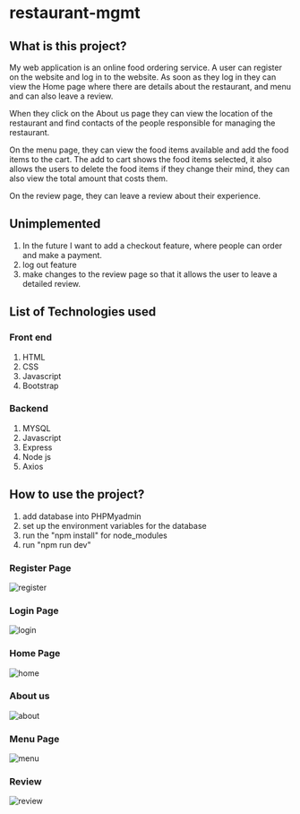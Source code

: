 # restaurant-mgmt

## What is this project?

My web application is an online food ordering service. A user can register on the website and log in to the website.
As soon as they log in they can view the Home page where there are details about the restaurant, and menu and can also leave a review.

When they click on the About us page they can view the location of the restaurant and find contacts of the people responsible for managing the restaurant.

On the menu page, they can view the food items available and add the food items to the cart. The add to cart shows the food items selected, it also allows the users to delete the food items if they change their mind, they can also view the total amount that costs them.

On the review page, they can leave a review about their experience.

## Unimplemented

1. In the future I want to add a checkout feature, where people can order and make a payment.
2. log out feature 
3. make changes to the review page so that it allows the user to leave a detailed review.

## List of Technologies used

### Front end
1. HTML
2. CSS
3. Javascript
4. Bootstrap

### Backend
1. MYSQL
2. Javascript
3. Express
4. Node js
5. Axios

## How to use the project?
1. add database into PHPMyadmin
2. set up the environment variables for the database
3. run the "npm install" for node_modules
4. run "npm run dev"

### Register Page

![register](https://user-images.githubusercontent.com/103955756/168896472-ac29ef1a-998c-444c-8b74-a144f6a2a00a.png)

### Login Page

![login](https://user-images.githubusercontent.com/103955756/168896550-c641802a-b675-49b1-96cf-2d53563b9164.png)

### Home Page

![home](https://user-images.githubusercontent.com/103955756/168896608-4166a75c-3edc-44fb-923f-2662e33ad6ea.png)

### About us

![about](https://user-images.githubusercontent.com/103955756/168897307-7538671f-525e-403b-affa-1ee62ca1f832.png)

### Menu Page

![menu](https://user-images.githubusercontent.com/103955756/168896665-39961c77-d13e-42a6-af33-6629cb9c7e9a.png)

### Review 

![review](https://user-images.githubusercontent.com/103955756/168896720-3bb72498-59af-428c-890c-fc17ac2cd096.png)





